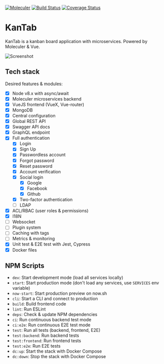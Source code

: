 [![Moleculer](https://badgen.net/badge/Powered%20by/Moleculer/0e83cd)](https://moleculer.services)
[![Build Status](https://badgen.net/travis/icebob/kantab/master)](https://travis-ci.org/icebob/kantab)
[![Coverage Status](https://badgen.net/coveralls/c/github/icebob/kantab/master)](https://coveralls.io/github/icebob/kantab?branch=master)

# KanTab
KanTab is a kanban board application with microservices. Powered by Moleculer &amp; Vue.

![Screenshot](https://user-images.githubusercontent.com/306521/47039154-865d9100-d183-11e8-85c9-4cfc571ac8a5.png)

## Tech stack
Desired features & modules:

- [x] Node v8.x with async/await
- [x] Moleculer microservices backend
- [x] VueJS frontend (VueX, Vue-router)
- [x] MongoDB
- [x] Central configuration
- [x] Global REST API
- [x] Swagger API docs
- [x] GraphQL endpoint
- [x] Full authentication
    - [x] Login
    - [x] Sign Up
    - [x] Passwordless account
    - [x] Forgot password
    - [x] Reset password    
    - [x] Account verification
    - [x] Social login
        - [x] Google
        - [x] Facebook
        - [x] Github
    - [x] Two-factor authentication
    - [ ] LDAP
- [x] ACL/RBAC (user roles & permissions)
- [x] I18N
- [ ] Websocket
- [ ] Plugin system
- [ ] Caching with tags
- [ ] Metrics & monitoring
- [x] Unit test & E2E test with Jest, Cypress
- [x] Docker files

## NPM Scripts

- `dev`: Start development mode (load all services locally)
- `start`: Start production mode (don't load any services, use `SERVICES` env variable)
- `now-start`: Start production preview on now.sh
- `cli`: Start a CLI and connect to production
- `build`: Build frontend code
- `lint`: Run ESLint
- `deps`: Check & update NPM dependencies
- `ci`: Run continuous backend test mode
- `ci:e2e`: Run continuous E2E test mode 
- `test`: Run all tests (backend, frontend, E2E)
- `test:backend`: Run backend tests
- `test:frontend`: Run frontend tests
- `test:e2e`: Run E2E tests
- `dc:up`: Start the stack with Docker Compose
- `dc:down`: Stop the stack with Docker Compose
